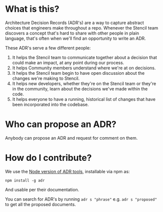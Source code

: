 # What is this?
Architecture Decision Records (ADR's) are a way to capture abstract choices that engineers make throughout a repo. Whenever the Stencil team discovers a concept that's hard to share with other people in plain language, that's often when we'll find an opportunity to write an ADR. 

These ADR's serve a few different people:
1. It helps the Stencil team to communicate together about a decision that could make an impact, at any point during our process. 
2. It helps Community members understand where we're at on decisions. 
3. It helps the Stencil team begin to have open discussion about the changes we're making to Stencil. 
4. It helps new developers, whether they're on the Stencil team or they're in the community, learn about the decisions we've made within the code.
5. It helps everyone to have a running, historical list of changes that have been incorporated into the codebase. 

# Who can propose an ADR? 
Anybody can propose an ADR and request for comment on them. 


# How do I contribute? 
We use the [Node version of ADR tools](https://github.com/phodal/adr), installable via npm as:
```
npm install -g adr
```

And usable per their documentation. 

You can search for ADR's by running `adr s "phrase"` e.g. `adr s "proposed"` to get all the proposed documents.
